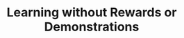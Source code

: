 ---
title: Learning without Rewards or Demonstrations
order: 10
img:
publications:
  - date: 2024-07-03
    img:
    vid: /assets/videos/vpace_real_door_big_720_crf28.mp4
    title: "Value-Penalized Auxiliary Control from Examples for Learning without Rewards or Demonstrations"
    authors: "<b>Trevor Ablett</b>, Bryan Chan, Jayce Haoran Wang, Jonathan Kelly"
    venue: "Submitted to the Conference on Robot Learning (CoRL'24), Munich, Germany, Nov. 6-9, 2024"
    note:
    doi: https://doi.org/10.48550/arXiv.2407.03311
    links:
        preprint: https://arxiv.org/abs/2407.03311
        video:
        code: https://github.com/utiasSTARS/vpace
        blog: https://papers.starslab.ca/vpace/
---